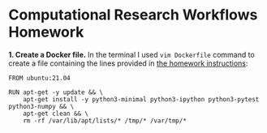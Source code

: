 # Computational Research Workflows Homework

**1. Create a Docker file.** In the terminal I used `vim Dockerfile` command to create a file containing the lines provided in [the homework instructions](https://github.com/jhale/computational-workflows-homework):
```
FROM ubuntu:21.04

RUN apt-get -y update && \
    apt-get install -y python3-minimal python3-ipython python3-pytest python3-numpy && \
    apt-get clean && \
    rm -rf /var/lib/apt/lists/* /tmp/* /var/tmp/*
```
